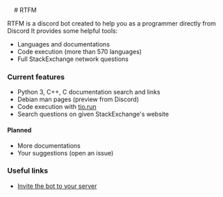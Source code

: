     # RTFM

RTFM is a discord bot created to help you as a programmer directly from Discord
It provides some helpful tools:
  - Languages and documentations
  - Code execution (more than 570 languages)
  - Full StackExchange network questions

### Current features

  - Python 3, C++, C documentation search and links
  - Debian man pages (preview from Discord)
  - Code execution with [tio.run](https://tio.run)
  - Search questions on given StackExchange's website

#### Planned
  - More documentations
  - Your suggestions (open an issue)

### Useful links
  - [Invite the bot to your server](https://discordapp.com/api/oauth2/authorize?client_id=495914599531675648&permissions=108514369&scope=bot)